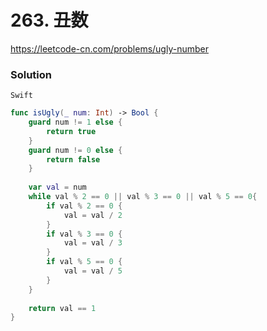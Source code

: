 # 263. 丑数

<https://leetcode-cn.com/problems/ugly-number>

### Solution

`Swift`

```swift
func isUgly(_ num: Int) -> Bool {
    guard num != 1 else {
        return true
    }
    guard num != 0 else {
        return false
    }
    
    var val = num
    while val % 2 == 0 || val % 3 == 0 || val % 5 == 0{
        if val % 2 == 0 {
            val = val / 2
        }
        if val % 3 == 0 {
            val = val / 3
        }
        if val % 5 == 0 {
            val = val / 5
        }
    }
    
    return val == 1
}
```
